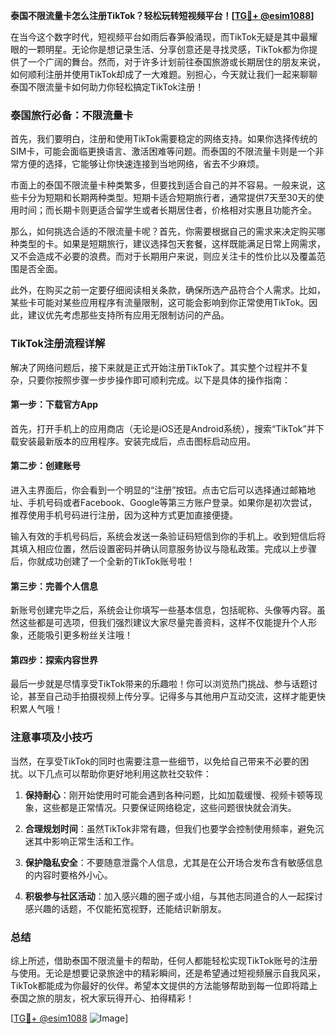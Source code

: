 **泰国不限流量卡怎么注册TikTok？轻松玩转短视频平台！[[TG💪+ @esim1088](https://t.me/s/esim1088)]**

在当今这个数字时代，短视频平台如雨后春笋般涌现，而TikTok无疑是其中最耀眼的一颗明星。无论你是想记录生活、分享创意还是寻找灵感，TikTok都为你提供了一个广阔的舞台。然而，对于许多计划前往泰国旅游或长期居住的朋友来说，如何顺利注册并使用TikTok却成了一大难题。别担心，今天就让我们一起来聊聊泰国不限流量卡如何助力你轻松搞定TikTok注册！

### 泰国旅行必备：不限流量卡

首先，我们要明白，注册和使用TikTok需要稳定的网络支持。如果你选择传统的SIM卡，可能会面临更换语言、激活困难等问题。而泰国的不限流量卡则是一个非常方便的选择，它能够让你快速连接到当地网络，省去不少麻烦。

市面上的泰国不限流量卡种类繁多，但要找到适合自己的并不容易。一般来说，这些卡分为短期和长期两种类型。短期卡适合短期旅行者，通常提供7天至30天的使用时间；而长期卡则更适合留学生或者长期居住者，价格相对实惠且功能齐全。

那么，如何挑选合适的不限流量卡呢？首先，你需要根据自己的需求来决定购买哪种类型的卡。如果是短期旅行，建议选择包天套餐，这样既能满足日常上网需求，又不会造成不必要的浪费。而对于长期用户来说，则应关注卡的性价比以及覆盖范围是否全面。

此外，在购买之前一定要仔细阅读相关条款，确保所选产品符合个人需求。比如，某些卡可能对某些应用程序有流量限制，这可能会影响到你正常使用TikTok。因此，建议优先考虑那些支持所有应用无限制访问的产品。

### TikTok注册流程详解

解决了网络问题后，接下来就是正式开始注册TikTok了。其实整个过程并不复杂，只要你按照步骤一步步操作即可顺利完成。以下是具体的操作指南：

#### 第一步：下载官方App

首先，打开手机上的应用商店（无论是iOS还是Android系统），搜索“TikTok”并下载安装最新版本的应用程序。安装完成后，点击图标启动应用。

#### 第二步：创建账号

进入主界面后，你会看到一个明显的“注册”按钮。点击它后可以选择通过邮箱地址、手机号码或者Facebook、Google等第三方账户登录。如果你是初次尝试，推荐使用手机号码进行注册，因为这种方式更加直接便捷。

输入有效的手机号码后，系统会发送一条验证码短信到你的手机上。收到短信后将其填入相应位置，然后设置密码并确认同意服务协议与隐私政策。完成以上步骤后，你就成功创建了一个全新的TikTok账号啦！

#### 第三步：完善个人信息

新账号创建完毕之后，系统会让你填写一些基本信息，包括昵称、头像等内容。虽然这些都是可选项，但我们强烈建议大家尽量完善资料，这样不仅能提升个人形象，还能吸引更多粉丝关注哦！

#### 第四步：探索内容世界

最后一步就是尽情享受TikTok带来的乐趣啦！你可以浏览热门挑战、参与话题讨论，甚至自己动手拍摄视频上传分享。记得多与其他用户互动交流，这样才能更快积累人气哦！

### 注意事项及小技巧

当然，在享受TikTok的同时也需要注意一些细节，以免给自己带来不必要的困扰。以下几点可以帮助你更好地利用这款社交软件：

1. **保持耐心**：刚开始使用时可能会遇到各种问题，比如加载缓慢、视频卡顿等现象，这些都是正常情况。只要保证网络稳定，这些问题很快就会消失。
   
2. **合理规划时间**：虽然TikTok非常有趣，但我们也要学会控制使用频率，避免沉迷其中影响正常生活和工作。
   
3. **保护隐私安全**：不要随意泄露个人信息，尤其是在公开场合发布含有敏感信息的内容时要格外小心。
   
4. **积极参与社区活动**：加入感兴趣的圈子或小组，与其他志同道合的人一起探讨感兴趣的话题，不仅能拓宽视野，还能结识新朋友。

### 总结

综上所述，借助泰国不限流量卡的帮助，任何人都能轻松实现TikTok账号的注册与使用。无论是想要记录旅途中的精彩瞬间，还是希望通过短视频展示自我风采，TikTok都能成为你最好的伙伴。希望本文提供的方法能够帮助到每一位即将踏上泰国之旅的朋友，祝大家玩得开心、拍得精彩！

[[TG💪+ @esim1088](https://t.me/s/esim1088) ![Image](https://i.postimg.cc/4NQfJmqS/Snipaste-2025-05-13-00-14-12.png)]